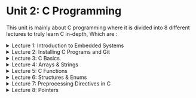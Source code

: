 # Unit 2: C Programming
This unit is mainly about C programming where it is divided into 8 different lectures to truly learn C in-depth, Which are :
<details>
<summary> Lecture 1: Introduction to Embedded Systems </summary>
- Difference between different Embedded Systems career paths.</br>
- A look into Available fields in the Egyptian Market. <br>
- General information about those fields and what are the requirements for each. 
</details>

<details>
<summary> Lecture 2: Installing C Programs and Git </summary>
- Installing tools used in the diploma and configuring them. </br>
- learning some bash scripts and how to utilize them> </br>
- Versions Control systems and how to interact with it> </br>
- Creating and maintaining a Repository for the Diploma content> 
</details>

<details>
<summary> Lecture 3: C Basics </summary>
- Different Data types in C. </br>
- Implicit and Explicit type conversion. </br>
- Conditional statements. </br>
- Loops.
</details>

<details>
<summary> Lecture 4: Arrays & Strings </summary>
- 1D & 2D Array maniplation. </br>
- Stings. </br>
- Strings Operations. </br>
- Array of Strings. </br>
- String Conversion.
</details>

<details>
<summary> Lecture 5: C Functions </summary>
- Declarations vs Definition. </br>
- C Functions. </br>
- C Storage Classes. </br>
- Inline Assembly. </br>
- Inline Function.
</details>

<details>
<summary> Lecture 6: Structures & Enums </summary>
- Aligned and unaligned structures. </br>
- Padding vs Packing. </br>
- Structure Bitfield. </br>
- Unions. </br>
- Enums. </br>
- Type definitions
</details>

<details>
<summary> Lecture 7: Preprocessing Directives in C </summary>
- Macros. </br>
- analyzing .i file. </br>
- #pargma and compiler arguments. </br>
- Contant type qualfier.
</details>

<details>
<summary> Lecture 8: Pointers </summary>
- Pointers Types. </br>
- Pointer casting. </br>
- Pointer Arithmatics. </br>
- Pointer manipulation. </br>
- Pointers and Arrays. </br>
- Pointers and Structures. </br>
- Pointers and Functions. </br>
- Complex Pointers. </br>
- Pointers and Embedded C.
</details>
